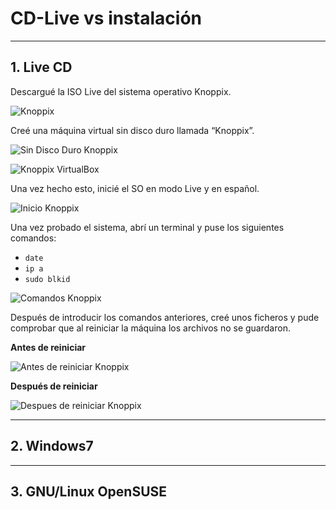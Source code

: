 
# CD-Live vs instalación

---

## 1. Live CD

Descargué la ISO Live del sistema operativo Knoppix.

![Knoppix](https://github.com/jsuabur/idp1819-jorge-suarez/tree/master/PrimerTrimestre/Unidad1/A1_CDLive-vs-Instalacion/images/knoppix.png)

Creé una máquina virtual sin disco duro llamada “Knoppix”.

![Sin Disco Duro Knoppix](https://github.com/jsuabur/idp1819-jorge-suarez/tree/master/PrimerTrimestre/Unidad1/A1_CDLive-vs-Instalacion/images/discoduro.png)

![Knoppix VirtualBox](https://github.com/jsuabur/idp1819-jorge-suarez/tree/master/PrimerTrimestre/Unidad1/A1_CDLive-vs-Instalacion/images/virtualbox-knoppix.png)

Una vez hecho esto, inicié el SO en modo Live y en español.

![Inicio Knoppix](https://github.com/jsuabur/idp1819-jorge-suarez/tree/master/PrimerTrimestre/Unidad1/A1_CDLive-vs-Instalacion/images/iniciar-knoppix.png)

Una vez probado el sistema, abrí un terminal y puse los siguientes comandos:
* `date`
* `ip a`
* `sudo blkid`

![Comandos Knoppix](https://github.com/jsuabur/idp1819-jorge-suarez/tree/master/PrimerTrimestre/Unidad1/A1_CDLive-vs-Instalacion/images/comandos-knoppix.png)

Después de introducir los comandos anteriores, creé unos ficheros y pude comprobar que al reiniciar la máquina los archivos no se guardaron.

**Antes de reiniciar**

![Antes de reiniciar Knoppix](https://github.com/jsuabur/idp1819-jorge-suarez/tree/master/PrimerTrimestre/Unidad1/A1_CDLive-vs-Instalacion/images/antes-reinicio-k.png)

**Después de reiniciar**

![Despues de reiniciar Knoppix](https://github.com/jsuabur/idp1819-jorge-suarez/tree/master/PrimerTrimestre/Unidad1/A1_CDLive-vs-Instalacion/images/despues-reinicio-k.png)

---

## 2. Windows7



---

## 3. GNU/Linux OpenSUSE
